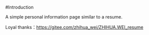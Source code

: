 #Introduction

A simple personal information page similar to a resume.

Loyal thanks：https://gitee.com/zhihua_wei/ZHIHUA.WEI_resume
